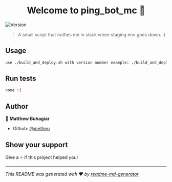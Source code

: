 <h1 align="center">Welcome to ping_bot_mc 👋</h1>
<p>
  <img alt="Version" src="https://img.shields.io/badge/version-1.1.6-blue.svg?cacheSeconds=2592000" />
</p>

> A small script that notfies me in slack when staging env goes down. :)


## Usage

```sh
use ./build_and_deploy.sh with version number example: ./build_and_deploy.sh 1.1.6
```

## Run tests

```sh
none :(
```

## Author

👤 **Matthew Buhagiar**

* Github: [@metheu](https://github.com/metheu)

## Show your support

Give a ⭐️ if this project helped you!

***
_This README was generated with ❤️ by [readme-md-generator](https://github.com/kefranabg/readme-md-generator)_